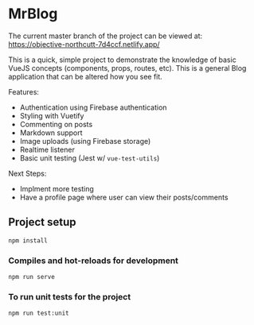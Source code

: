 # MrBlog
The current master branch of the project can be viewed at:
https://objective-northcutt-7d4ccf.netlify.app/

This is a quick, simple project to demonstrate the knowledge of basic VueJS concepts (components, props, routes, etc). This is a general Blog application that can be altered how you see fit.  

Features:
* Authentication using Firebase authentication
* Styling with Vuetify
* Commenting on posts
* Markdown support
* Image uploads (using Firebase storage)
* Realtime listener
* Basic unit testing (Jest w/ `vue-test-utils`)

Next Steps:
* Implment more testing
* Have a profile page where user can view their posts/comments

## Project setup
```
npm install
```

### Compiles and hot-reloads for development
```
npm run serve
```

### To run unit tests for the project
```
npm run test:unit
```